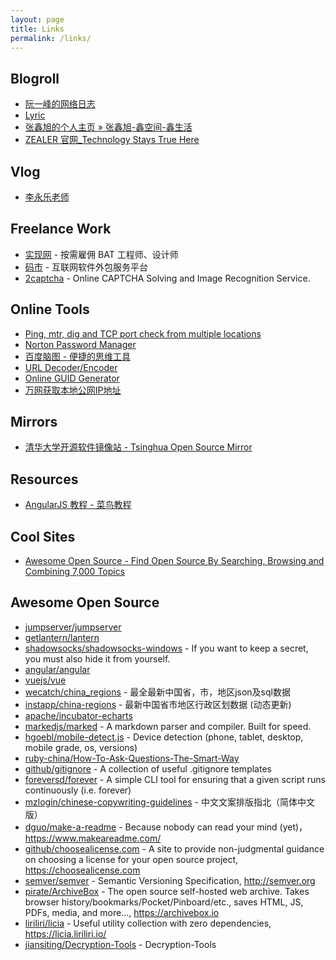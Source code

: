 ```yaml
---
layout: page
title: Links
permalink: /links/
---
```


## Blogroll

- [阮一峰的网络日志](http://www.ruanyifeng.com/blog/)
- [Lyric](https://lyric.im/)
- [张鑫旭的个人主页 » 张鑫旭-鑫空间-鑫生活](https://www.zhangxinxu.com/)
- [ZEALER 官网_Technology Stays True Here](https://www.zealer.com/)

## Vlog

- [李永乐老师](https://www.ixigua.com/home/4234740937/)

## Freelance Work

- [实现网](https://shixian.com/) - 按需雇佣 BAT 工程师、设计师
- [码市](https://codemart.com/) - 互联网软件外包服务平台
- [2captcha](https://2captcha.com/) - Online CAPTCHA Solving and Image Recognition Service.

## Online Tools

- [Ping, mtr, dig and TCP port check from multiple locations](http://port.ping.pe/)
- [Norton Password Manager](https://my.norton.com/extspa/passwordmanager?path=pwd-gen)
- [百度脑图 - 便捷的思维工具](https://naotu.baidu.com/)
- [URL Decoder/Encoder](https://meyerweb.com/eric/tools/dencoder/)
- [Online GUID Generator](https://www.guidgenerator.com/online-guid-generator.aspx)
- [万网获取本地公网IP地址](http://www.net.cn/static/customercare/yourip.asp)

## Mirrors

- [清华大学开源软件镜像站 - Tsinghua Open Source Mirror](https://mirrors.tuna.tsinghua.edu.cn/)

## Resources

- [AngularJS 教程 - 菜鸟教程](https://www.runoob.com/angularjs/angularjs-tutorial.html)

## Cool Sites

- [Awesome Open Source - Find Open Source By Searching, Browsing and Combining 7,000 Topics](https://awesomeopensource.com/)

## Awesome Open Source

- [jumpserver/jumpserver](https://github.com/jumpserver/jumpserver)
- [getlantern/lantern](https://github.com/getlantern/lantern)
- [shadowsocks/shadowsocks-windows](https://github.com/shadowsocks/shadowsocks-windows) - If you want to keep a secret, you must also hide it from yourself.
- [angular/angular](https://github.com/angular/angular)
- [vuejs/vue](https://github.com/vuejs/vue)
- [wecatch/china_regions](https://github.com/wecatch/china_regions) - 最全最新中国省，市，地区json及sql数据
- [instapp/china-regions](https://github.com/instapp/china-regions) - 最新中国省市地区行政区划数据 (动态更新)
- [apache/incubator-echarts](https://github.com/apache/incubator-echarts)
- [markedjs/marked](https://github.com/markedjs/marked) - A markdown parser and compiler. Built for speed.
- [hgoebl/mobile-detect.js](https://github.com/hgoebl/mobile-detect.js) - Device detection (phone, tablet, desktop, mobile grade, os, versions)
- [ruby-china/How-To-Ask-Questions-The-Smart-Way](https://github.com/ruby-china/How-To-Ask-Questions-The-Smart-Way)
- [github/gitignore](https://github.com/github/gitignore) - A collection of useful .gitignore templates
- [foreversd/forever](https://github.com/foreversd/forever) - A simple CLI tool for ensuring that a given script runs continuously (i.e. forever)
- [mzlogin/chinese-copywriting-guidelines](https://github.com/mzlogin/chinese-copywriting-guidelines) - 中文文案排版指北（简体中文版）
- [dguo/make-a-readme](https://github.com/dguo/make-a-readme) - Because nobody can read your mind (yet)，<https://www.makeareadme.com/>
- [github/choosealicense.com](https://github.com/github/choosealicense.com) - A site to provide non-judgmental guidance on choosing a license for your open source project, <https://choosealicense.com>
- [semver/semver](https://github.com/semver/semver) - Semantic Versioning Specification, <http://semver.org>
- [pirate/ArchiveBox](https://github.com/pirate/ArchiveBox) - The open source self-hosted web archive. Takes browser history/bookmarks/Pocket/Pinboard/etc., saves HTML, JS, PDFs, media, and more..., <https://archivebox.io>
- [liriliri/licia](https://github.com/liriliri/licia) - Useful utility collection with zero dependencies, <https://licia.liriliri.io/>
- [jiansiting/Decryption-Tools](https://github.com/jiansiting/Decryption-Tools) - Decryption-Tools
